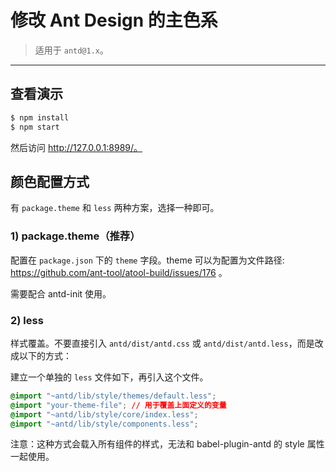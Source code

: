 # 修改 Ant Design 的主色系

> 适用于 `antd@1.x`。

----

## 查看演示

```bash
$ npm install
$ npm start
```

然后访问 http://127.0.0.1:8989/。

## 颜色配置方式

有 `package.theme` 和 `less` 两种方案，选择一种即可。

### 1) package.theme（推荐）

配置在 `package.json` 下的 `theme` 字段。theme 可以为配置为文件路径: https://github.com/ant-tool/atool-build/issues/176 。

需要配合 antd-init 使用。

### 2) less

样式覆盖。不要直接引入 `antd/dist/antd.css` 或 `antd/dist/antd.less`，而是改成以下的方式：

建立一个单独的 `less` 文件如下，再引入这个文件。

   ```css
   @import "~antd/lib/style/themes/default.less";
   @import "your-theme-file"; // 用于覆盖上面定义的变量
   @import "~antd/lib/style/core/index.less";
   @import "~antd/lib/style/components.less";
   ```

注意：这种方式会载入所有组件的样式，无法和 babel-plugin-antd 的 style 属性一起使用。

